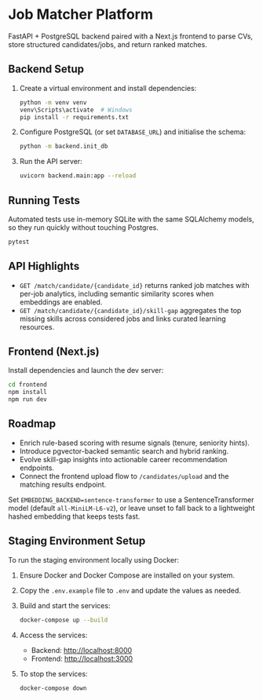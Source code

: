 # Job Matcher Platform

FastAPI + PostgreSQL backend paired with a Next.js frontend to parse CVs, store structured candidates/jobs, and return ranked matches.

## Backend Setup

1. Create a virtual environment and install dependencies:
   ```bash
   python -m venv venv
   venv\Scripts\activate  # Windows
   pip install -r requirements.txt
   ```
2. Configure PostgreSQL (or set `DATABASE_URL`) and initialise the schema:
   ```bash
   python -m backend.init_db
   ```
3. Run the API server:
   ```bash
   uvicorn backend.main:app --reload
   ```

## Running Tests

Automated tests use in-memory SQLite with the same SQLAlchemy models, so they run quickly without touching Postgres.

```bash
pytest
```

## API Highlights

- `GET /match/candidate/{candidate_id}` returns ranked job matches with per-job analytics, including semantic similarity scores when embeddings are enabled.
- `GET /match/candidate/{candidate_id}/skill-gap` aggregates the top missing skills across considered jobs and links curated learning resources.

## Frontend (Next.js)

Install dependencies and launch the dev server:
```bash
cd frontend
npm install
npm run dev
```

## Roadmap

- Enrich rule-based scoring with resume signals (tenure, seniority hints).
- Introduce pgvector-backed semantic search and hybrid ranking.
- Evolve skill-gap insights into actionable career recommendation endpoints.
- Connect the frontend upload flow to `/candidates/upload` and the matching results endpoint.

Set `EMBEDDING_BACKEND=sentence-transformer` to use a SentenceTransformer model (default `all-MiniLM-L6-v2`), or leave unset to fall back to a lightweight hashed embedding that keeps tests fast.

## Staging Environment Setup

To run the staging environment locally using Docker:

1. Ensure Docker and Docker Compose are installed on your system.
2. Copy the `.env.example` file to `.env` and update the values as needed.
3. Build and start the services:

   ```bash
   docker-compose up --build
   ```

4. Access the services:
   - Backend: [http://localhost:8000](http://localhost:8000)
   - Frontend: [http://localhost:3000](http://localhost:3000)

5. To stop the services:

   ```bash
   docker-compose down
   ```
